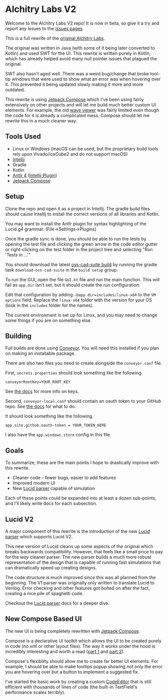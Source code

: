 # Alchitry Labs V2

Welcome to the Alchitry Labs V2 repo! It is now in beta, so give it a try and report any issues to
the [issues pages](https://github.com/alchitry/Alchitry-Labs-V2/issues).

This is a full rewrite of the [original Alchitry Labs](https://github.com/alchitry/Alchitry-Labs).

The original was written in Java (with some of it being later converted to Kotlin) and used SWT for the UI.
This rewrite is written purely in Kotlin,
which has already helped avoid many null pointer issues that plagued the original.

SWT also hasn't aged well.
There was a weird bug/change that broke tool-tip windows that were used to show what an error was when hovering over it.
This prevented it being updated slowly making it more and more outdated.

This rewrite is using [Jetpack Compose](https://github.com/JetBrains/compose-multiplatform) which I've been using
fairly extensively on other projects and will let me build much better custom UI elements.
For example,
the old [wave viewer](https://github.com/alchitry/Alchitry-Labs/blob/master/src/com/alchitry/labs/widgets/Waves.java)
was fairly limited even though the code for it is already a complicated mess.
Compose should let me rewrite this in a much cleaner way.

## Tools Used

* Linux or Windows (macOS can be used, but the proprietary build tools rely upon Vivado/iceCube2 and do not support
  macOS)
* [Intellij](https://www.jetbrains.com/idea/)
* Gradle
* Kotlin
* [Antlr 4](https://www.antlr.org/) ([Intellij Plugin](https://plugins.jetbrains.com/plugin/7358-antlr-v4))
* [Jetpack Compose](https://github.com/JetBrains/compose-multiplatform)

## Setup

Clone the repo and open it as a project in Intellij. The gradle build files should cause Intellij to install the correct
versions of all libraries and Kotlin.

You may want to install the Antlr plugin for syntax highlighting of the Lucid.g4 grammar. (File->Settings->Plugins)

Once the gradle sync is done, you should be able to run the tests by opening the test file and clicking the green arrow
in the code editor gutter or right-clicking on the test folder in the project tree and selecting "Run 'Tests in ...'"

You should download the latest [oss-cad-suite build](https://github.com/alchitry/oss-cad-suite-build) by running the
gradle task `download-oss-cad-suite` in the `build setup` group.

To run the GUI, open the file `GUI.kt` file and run the main function.
This will fail as `app.dir` isn't set, but it should create the run configuration.

Edit that configuration by adding `-Dapp.dir=includes/linux-x64` to the `VM options` field.
Replace the `linux-x64` folder with the version for your OS (look in the `includes` folder for the names).

The current environment is set up for Linux, and you may need to change some things if you are on something else.

## Building

Full builds are done using [Conveyor](https://www.hydraulic.dev/).
You will need this installed if you plan on making an installable package.

There are also two files you need to create alongside the `conveyor.conf` file.

First, `secrets.properties` should look something like the following.

```aiignore
conveyorRootKey=YOUR_ROOT_KEY
```

See [the docs](https://conveyor.hydraulic.dev/16.0/configs/keys-and-certificates/#keys-in-conveyor) for more info on
keys.

Second, `conveyor-local.conf` should contain an oauth token to your GitHub repo.
See [the docs](https://conveyor.hydraulic.dev/16.0/configs/download-pages/#publishing-through-github) for what to do.

It should look something like the following.

```aiignore
app.site.github.oauth-token = YOUR_TOKEN_HERE
```

I also have the `app.windows.store` config in this file.

## Goals

To summarize, these are the main points I hope to drastically improve with this rewrite.

* Cleaner code - fewer bugs, easier to add features
* Improved modern UI
* New [Lucid parser](docs/lucid_parser.md) capable of simulation

Each of these points could be expanded into at least a dozen sub-points, and I'll likely write docs for each
subsection.

## Lucid V2

A major component of this rewrite is the introduction of the new [Lucid parser](docs/lucid_parser.md) which supports
Lucid V2.

This new version of Lucid cleans up some aspects of the original which breaks backwards compatibility.
However, that feels like a small price to pay for the *way* cleaner parser.
The new parser builds a much more robust representation of the design that is capable of running fast simulations that
can dramatically speed up creating designs.

The code structure is much improved since this was all planned from the beginning.
The V1 parser was originally only written to translate Lucid to Verilog.
Error checking and other features got bolted on after the fact, creating a nice pile of spaghetti code.

Checkout the [Lucid parser](docs/lucid_parser.md) docs for a deeper dive.

## New Compose Based UI

The new UI is being completely rewritten with [Jetpack Compose](https://github.com/JetBrains/compose-multiplatform).

Compose is a declarative UI toolkit which allows the UI to be created purely in code (no xml or other layout files).
The way it works under the hood is incredibly interesting and worth a read
([part 1](https://medium.com/@banmarkovic/jetpack-compose-under-the-hood-7bb88f08c47e)
and [part 2](https://medium.com/androiddevelopers/under-the-hood-of-jetpack-compose-part-2-of-2-37b2c20c6cdd)).

Compose's flexibility should allow me to create far better UI elements.
For example, I should be able to make tooltips popup showing not only the error you are hovering over but a button to
implement a suggested fix.

I've started the basic work by creating a custom
[CodeEditor](src/main/kotlin/com/alchitry/labs2/ui/code_editor/CodeEditor.kt) that is still efficient with thousands of
lines of code (the built-in TextField's performance scales terribly).